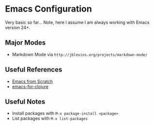 # Emacs Configuration

Very basic so far... Note, here I assume I am always working with Emacs 
version 24+.

## Major Modes

* Markdown Mode via `http://jblevins.org/projects/markdown-mode/`

## Useful References

* [Emacs from Scratch](http://toumorokoshi.github.io/emacs-from-scratch-part-2-package-management.html)
* [emacs-for-clojure](https://github.com/flyingmachine/emacs-for-clojure)

## Useful Notes

* Install packages with `M-x package-install <package>`
* List packages with `M-x list-packages`
